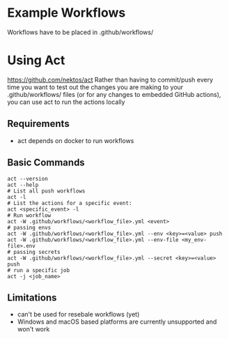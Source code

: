 # Example Workflows 
Workflows have to be placed in .github/workflows/


# Using Act
https://github.com/nektos/act
Rather than having to commit/push every time you want to test out the changes you are making to your .github/workflows/ files (or for any changes to embedded GitHub actions), you can use act to run the actions locally

## Requirements 
- act depends on docker to run workflows

## Basic Commands 
```
act --version
act --help 
# List all push workflows 
act -l 
# List the actions for a specific event:
act <specific_event> -l
# Run workflow 
act -W .github/workflows/<workflow_file>.yml <event> 
# passing envs
act -W .github/workflows/<workflow_file>.yml --env <key>=<value> push
act -W .github/workflows/<workflow_file>.yml --env-file <my_env-file>.env
# passing secrets
act -W .github/workflows/<workflow_file>.yml --secret <key>=<value> push
# run a specific job
act -j <job_name>
```

## Limitations 
- can't be used for resebale workflows (yet)
- Windows and macOS based platforms are currently unsupported and won't work 